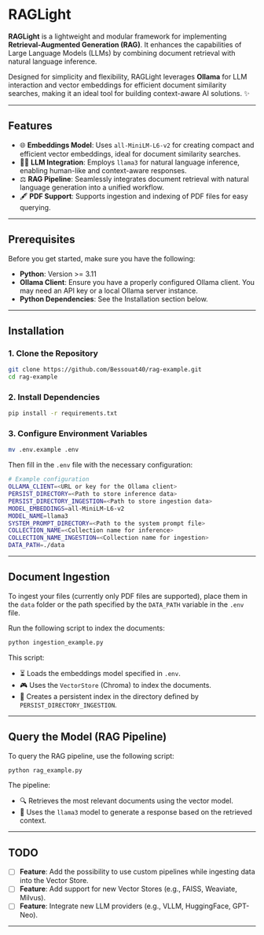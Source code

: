 # RAGLight

**RAGLight** is a lightweight and modular framework for implementing **Retrieval-Augmented Generation (RAG)**. It enhances the capabilities of Large Language Models (LLMs) by combining document retrieval with natural language inference.

Designed for simplicity and flexibility, RAGLight leverages **Ollama** for LLM interaction and vector embeddings for efficient document similarity searches, making it an ideal tool for building context-aware AI solutions. ✨

---

## Features

- 🌐 **Embeddings Model**: Uses `all-MiniLM-L6-v2` for creating compact and efficient vector embeddings, ideal for document similarity searches.
- 🧙🏽 **LLM Integration**: Employs `llama3` for natural language inference, enabling human-like and context-aware responses.
- ⚖️ **RAG Pipeline**: Seamlessly integrates document retrieval with natural language generation into a unified workflow.
- 🖋️ **PDF Support**: Supports ingestion and indexing of PDF files for easy querying.

---

## Prerequisites

Before you get started, make sure you have the following:

- **Python**: Version >= 3.11
- **Ollama Client**: Ensure you have a properly configured Ollama client. You may need an API key or a local Ollama server instance.
- **Python Dependencies**: See the Installation section below.

---

## Installation

### 1. Clone the Repository

```bash
git clone https://github.com/Bessouat40/rag-example.git
cd rag-example
```

### 2. Install Dependencies

```bash
pip install -r requirements.txt
```

### 3. Configure Environment Variables

```bash
mv .env.example .env
```

Then fill in the `.env` file with the necessary configuration:

```bash
# Example configuration
OLLAMA_CLIENT=<URL or key for the Ollama client>
PERSIST_DIRECTORY=<Path to store inference data>
PERSIST_DIRECTORY_INGESTION=<Path to store ingestion data>
MODEL_EMBEDDINGS=all-MiniLM-L6-v2
MODEL_NAME=llama3
SYSTEM_PROMPT_DIRECTORY=<Path to the system prompt file>
COLLECTION_NAME=<Collection name for inference>
COLLECTION_NAME_INGESTION=<Collection name for ingestion>
DATA_PATH=./data
```

---

## Document Ingestion

To ingest your files (currently only PDF files are supported), place them in the `data` folder or the path specified by the `DATA_PATH` variable in the `.env` file.

Run the following script to index the documents:

```bash
python ingestion_example.py
```

This script:

- ⏳ Loads the embeddings model specified in `.env`.
- 🎮 Uses the `VectorStore` (Chroma) to index the documents.
- 🔐 Creates a persistent index in the directory defined by `PERSIST_DIRECTORY_INGESTION`.

---

## Query the Model (RAG Pipeline)

To query the RAG pipeline, use the following script:

```bash
python rag_example.py
```

The pipeline:

- 🔍 Retrieves the most relevant documents using the vector model.
- 🤖 Uses the `llama3` model to generate a response based on the retrieved context.

---

## TODO

- [ ] **Feature**: Add the possibility to use custom pipelines while ingesting data into the Vector Store.
- [ ] **Feature**: Add support for new Vector Stores (e.g., FAISS, Weaviate, Milvus).
- [ ] **Feature**: Integrate new LLM providers (e.g., VLLM, HuggingFace, GPT-Neo).

---
